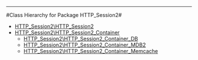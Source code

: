 - - -

#Class Hierarchy for Package HTTP_Session2#<ul>
<li><a href="">HTTP_Session2\HTTP_Session2</a></li>
<li><a href="">HTTP_Session2\HTTP_Session2_Container</a><ul>
<li><a href="">HTTP_Session2\HTTP_Session2_Container_DB</a></li>
<li><a href="">HTTP_Session2\HTTP_Session2_Container_MDB2</a></li>
<li><a href="">HTTP_Session2\HTTP_Session2_Container_Memcache</a></li>
</ul>
</li>
</ul>
